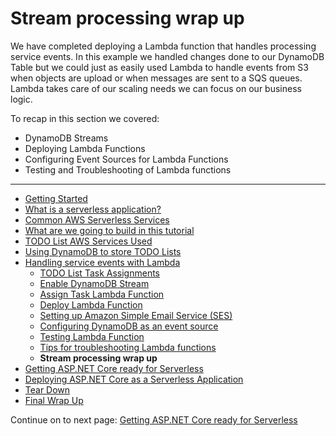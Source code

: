 # Stream processing wrap up

We have completed deploying a Lambda function that handles processing service events. In this example we
handled changes done to our DynamoDB Table but we could just as easily used Lambda to handle events 
from S3 when objects are upload or when messages are sent to a SQS queues. Lambda takes care of 
our scaling needs we can focus on our business logic.

To recap in this section we covered:

* DynamoDB Streams
* Deploying Lambda Functions
* Configuring Event Sources for Lambda Functions
* Testing and Troubleshooting of Lambda functions

<!-- Generated Navigation -->
---

* [Getting Started](../GettingStarted.md)
* [What is a serverless application?](../WhatIsServerless.md)
* [Common AWS Serverless Services](../CommonServerlessServices.md)
* [What are we going to build in this tutorial](../WhatAreWeBuilding.md)
* [TODO List AWS Services Used](../TODOListServices.md)
* [Using DynamoDB to store TODO Lists](../DynamoDBModule/WhatIsDynamoDB.md)
* [Handling service events with Lambda](../StreamProcessing/ServiceEvents.md)
  * [TODO List Task Assignments](../StreamProcessing/TODOTaskListAssignment.md)
  * [Enable DynamoDB Stream](../StreamProcessing/EnableDynamoDBStream.md)
  * [Assign Task Lambda Function](../StreamProcessing/LookAtLambdaFunction.md)
  * [Deploy Lambda Function](../StreamProcessing/DeployLambdaFunction.md)
  * [Setting up Amazon Simple Email Service (SES)](../StreamProcessing/SettingUpSES.md)
  * [Configuring DynamoDB as an event source](../StreamProcessing/ConfigureLambdaEventSource.md)
  * [Testing Lambda Function](../StreamProcessing/TestingLambdaFunction.md)
  * [Tips for troubleshooting Lambda functions](../StreamProcessing/TroubleshootingLambda.md)
  * **Stream processing wrap up**
* [Getting ASP.NET Core ready for Serverless](../ASP.NETCoreFrontend/TheFrontend.md)
* [Deploying ASP.NET Core as a Serverless Application](../DeployingFrontend/DeployingFrontend.md)
* [Tear Down](../TearDown.md)
* [Final Wrap Up](../FinalWrapup.md)

Continue on to next page: [Getting ASP.NET Core ready for Serverless](../ASP.NETCoreFrontend/TheFrontend.md)

